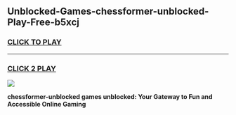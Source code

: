 
## Unblocked-Games-chessformer-unblocked-Play-Free-b5xcj
<h3>
<a href="https://premium76.site?title=chessformer-unblocked&ref=21A">CLICK TO PLAY</a></h3>
<hr>

<h3>
<a href="https://premium76.site?title=chessformer-unblocked&ref=21A">CLICK 2 PLAY</a>
  
</h3>

<a href="https://premium76.site?title=chessformer-unblocked&ref=21A"><img src="https://clearcache.store/games.png"></a>


**chessformer-unblocked games unblocked: Your Gateway to Fun and Accessible Online Gaming**
